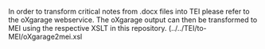 In order to transform critical notes from .docx files into TEI please refer to the oXgarage webservice. The oXgarage output can then be transformed to MEI using the respective XSLT in this repository. (../../TEI/to-MEI/oXgarage2mei.xsl

